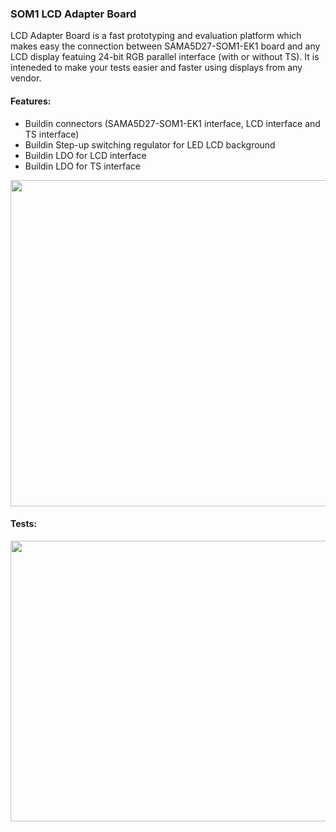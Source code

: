 ### SOM1 LCD Adapter Board

LCD Adapter Board is a fast prototyping and evaluation platform which makes easy the connection between SAMA5D27-SOM1-EK1 board and any LCD display featuing 24-bit RGB parallel interface (with or without TS). It is inteneded to make your tests easier and faster using displays from any vendor.   

#### Features: 
- Buildin connectors (SAMA5D27-SOM1-EK1 interface, LCD interface and TS interface)
- Buildin Step-up switching regulator for LED LCD background   
- Buildin LDO for LCD interface
- Buildin LDO for TS interface

<p align="center">
  <img width="695" height="522" src="https://github.com/kamval/SAMA5D27-SOM1-EK1/blob/master/Documents/LCD_adapter_r10.jpg">
</p>

#### Tests:

<p align="center">
  <img width="659" height="449" src="https://github.com/kamval/SAMA5D27-SOM1-EK1/blob/master/Documents/a5d27_som1_video_demo_bot.jpg">
</p>